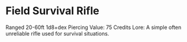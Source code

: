 # Field Survival Rifle
Ranged 20-60ft
1d8+dex Piercing
Value: 75 Credits
Lore: A simple often unreliable rifle used for survival situations.